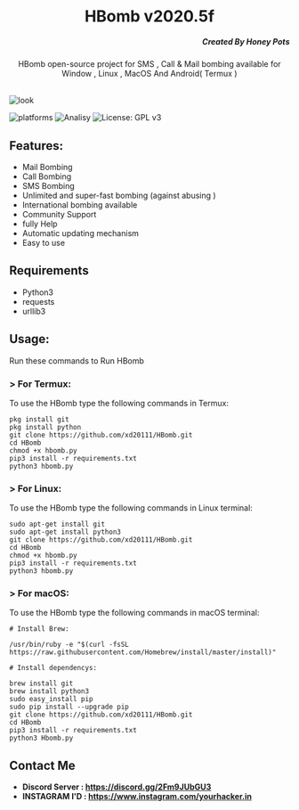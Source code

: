 <h1 align="center">HBomb v2020.5f</h1>
<h5 align="right">Created By Honey Pots</h5>
<p align="center">HBomb open-source project for SMS , Call &  Mail bombing available for   Window , Linux , MacOS And Android( Termux ) </p><br>
<img src="https://repository-images.githubusercontent.com/252939958/739b8c80-7695-11ea-9812-42157e3abf74" alt="look">

![platforms](https://img.shields.io/badge/Platforms-Windows%20%7C%20Android%20%7C%20Linux%20%7C%20MacOS-orange)
![Analisy](https://img.shields.io/badge/Version-2020.5f-success)
![License: GPL v3](https://img.shields.io/badge/License%202.0-Apache-blue.svg)
<br>

## Features:

- Mail Bombing
- Call Bombing
- SMS Bombing
- Unlimited  and super-fast bombing (against abusing )
- International bombing available
- Community Support 
- fully Help 
- Automatic updating mechanism
- Easy to use 

## Requirements
* Python3
* requests 
* urllib3

## Usage:

Run these commands to Run HBomb

### > For Termux:

To use the HBomb type the following commands in Termux:
```
pkg install git
pkg install python
git clone https://github.com/xd20111/HBomb.git
cd HBomb
chmod +x hbomb.py
pip3 install -r requirements.txt
python3 hbomb.py
```

### > For Linux:

To use the HBomb type the following commands in Linux terminal:
```
sudo apt-get install git
sudo apt-get install python3
git clone https://github.com/xd20111/HBomb.git
cd HBomb
chmod +x hbomb.py
pip3 install -r requirements.txt
python3 hbomb.py
```

### > For macOS:

To use the HBomb type the following commands in macOS terminal:
```
# Install Brew: 

/usr/bin/ruby -e "$(curl -fsSL https://raw.githubusercontent.com/Homebrew/install/master/install)"

# Install dependencys:

brew install git
brew install python3
sudo easy_install pip
sudo pip install --upgrade pip
git clone https://github.com/xd20111/HBomb.git
cd HBomb
pip3 install -r requirements.txt
python3 Hbomb.py
```
## Contact Me


* <b>Discord Server : https://discord.gg/2Fm9JUbGU3 </b>
* <b>INSTAGRAM I'D : https://www.instagram.com/yourhacker.in </b>

